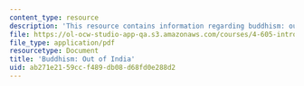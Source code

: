 ```yaml
---
content_type: resource
description: 'This resource contains information regarding buddhism: out of india.'
file: https://ol-ocw-studio-app-qa.s3.amazonaws.com/courses/4-605-introduction-to-the-history-and-theory-of-architecture-spring-2012/ab271e2159ccf489db08d68fd0e288d2_MIT4_605S12_lec11.pdf
file_type: application/pdf
resourcetype: Document
title: 'Buddhism: Out of India'
uid: ab271e21-59cc-f489-db08-d68fd0e288d2
---
```

